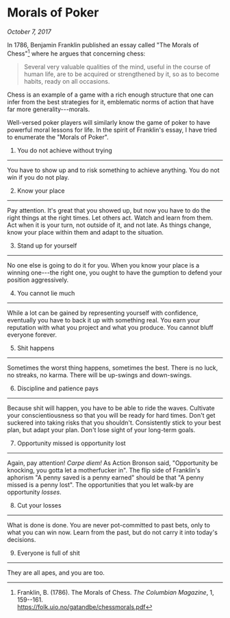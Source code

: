 Morals of Poker
===============================================================================

*October 7, 2017*

In 1786, Benjamin Franklin published an essay called "The Morals of Chess"[^Franklin1786]
where he argues that concerning chess:

>   Several very valuable qualities of the mind, useful in the course of human life,
>   are to be acquired or strengthened by it, so as to become habits, ready on all
>   occasions.

Chess is an example of a game with a rich enough structure that one can 
infer from the best strategies for it,
emblematic norms of action that have far more generality---morals.

Well-versed poker players will similarly know the game of poker to have
powerful moral lessons for life.
In the spirit of Franklin's essay,
I have tried to enumerate the "Morals of Poker".

[^Franklin1786]: Franklin, B. (1786). The Morals of Chess. *The Columbian Magazine*, 1, 159--161.         
    <https://folk.uio.no/gatandbe/chessmorals.pdf>



1. You do not achieve without trying
-------------------------------------------------------------------------------

You have to show up and to risk something to achieve anything.
You do not win if you do not play.


2. Know your place
-------------------------------------------------------------------------------

Pay attention.
It's great that you showed up, but now you have to do the right things
at the right times.
Let others act. Watch and learn from them.
Act when it is your turn,
not outside of it, and not late.
As things change, know your place within them
and adapt to the situation.


3. Stand up for yourself
-------------------------------------------------------------------------------

No one else is going to do it for you.
When you know your place is a winning one---the right one,
you ought to have the gumption to defend your position aggressively.


4. You cannot lie much
-------------------------------------------------------------------------------

While a lot can be gained by representing yourself with confidence,
eventually you have to back it up with something real.
You earn your reputation with what you project and what you produce.
You cannot bluff everyone forever.


5. Shit happens
-------------------------------------------------------------------------------

Sometimes the worst thing happens, sometimes the best.
There is no luck, no streaks, no karma.
There will be up-swings and down-swings.


6. Discipline and patience pays
-------------------------------------------------------------------------------

Because shit will happen, you have to be able to ride the waves.
Cultivate your conscientiousness so that you will be ready for hard times.
Don't get suckered into taking risks that you shouldn't.
Consistently stick to your best plan, but adapt your plan.
Don't lose sight of your long-term goals.


7. Opportunity missed is opportunity lost
-------------------------------------------------------------------------------

Again, pay attention!
*Carpe diem!*
As Action Bronson said,
"Opportunity be knocking, you gotta let a motherfucker in".
The flip side of Franklin's aphorism "A penny saved is a penny earned"
should be that "A penny missed is a penny lost".
The opportunities that you let walk-by are opportunity *losses*.


8. Cut your losses
-------------------------------------------------------------------------------

What is done is done.
You are never pot-committed to past bets,
only to what you can win now.
Learn from the past, but do not carry it into today's decisions.


9. Everyone is full of shit
-------------------------------------------------------------------------------

They are all apes, and you are too.


